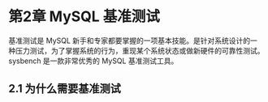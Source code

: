# 第2章 MySQL 基准测试

基准测试是 MySQL 新手和专家都要掌握的一项基本技能。是针对系统设计的一种压力测试，为了掌握系统的行为，重现某个系统状态或做新硬件的可靠性测试。  
sysbench 是一款非常优秀的 MySQL 基准测试工具。

## 2.1 为什么需要基准测试
